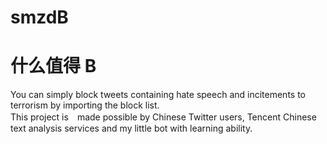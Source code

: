 # smzdB
# 什么值得 B
You can simply block tweets containing hate speech and incitements to terrorism by importing the block list.  
This project is　made possible by Chinese Twitter users, Tencent Chinese text analysis services and my little bot with learning ability.  
